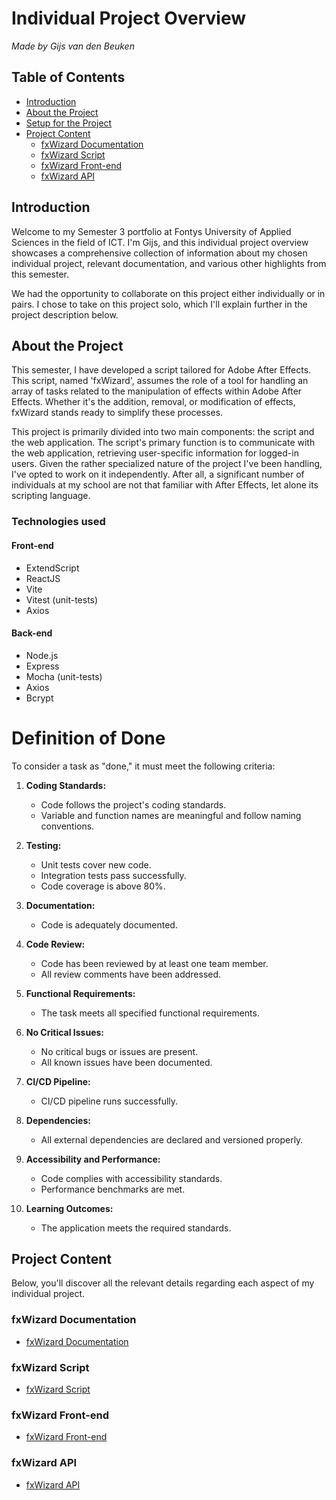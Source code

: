 # Individual Project Overview

_Made by Gijs van den Beuken_

## Table of Contents

- [Introduction](#heading-introduction)
- [About the Project](#heading-about-the-project)
- [Setup for the Project](#heading-setup-for-the-project)
- [Project Content](#heading-project-content)
  - [fxWizard Documentation](#subheading-fxwizard-documentation)
  - [fxWizard Script](#subheading-fxwizard-script)
  - [fxWizard Front-end](#subheading-fxwizard-front-end)
  - [fxWizard API](#subheading-fxwizard-api)

## Introduction <a name="heading-introduction"></a>

Welcome to my Semester 3 portfolio at Fontys University of Applied Sciences in the field of ICT. I'm Gijs, and this individual project overview showcases a comprehensive collection of information about my chosen individual project, relevant documentation, and various other highlights from this semester.

We had the opportunity to collaborate on this project either individually or in pairs. I chose to take on this project solo, which I'll explain further in the project description below.

## About the Project <a name="heading-about-the-project"></a>

This semester, I have developed a script tailored for Adobe After Effects. This script, named 'fxWizard', assumes the role of a tool for handling an array of tasks related to the manipulation of effects within Adobe After Effects. Whether it's the addition, removal, or modification of effects, fxWizard stands ready to simplify these processes.

This project is primarily divided into two main components: the script and the web application. The script's primary function is to communicate with the web application, retrieving user-specific information for logged-in users. Given the rather specialized nature of the project I've been handling, I've opted to work on it independently. After all, a significant number of individuals at my school are not that familiar with After Effects, let alone its scripting language.

### Technologies used <a name="technologies-used"></a>

#### Front-end

- ExtendScript
- ReactJS
- Vite
- Vitest (unit-tests)
- Axios

#### Back-end

- Node.js
- Express
- Mocha (unit-tests)
- Axios
- Bcrypt

# Definition of Done

To consider a task as "done," it must meet the following criteria:

1. **Coding Standards:**

   - Code follows the project's coding standards.
   - Variable and function names are meaningful and follow naming conventions.

2. **Testing:**

   - Unit tests cover new code.
   - Integration tests pass successfully.
   - Code coverage is above 80%.

3. **Documentation:**

   - Code is adequately documented.

4. **Code Review:**

   - Code has been reviewed by at least one team member.
   - All review comments have been addressed.

5. **Functional Requirements:**

   - The task meets all specified functional requirements.

6. **No Critical Issues:**

   - No critical bugs or issues are present.
   - All known issues have been documented.

7. **CI/CD Pipeline:**

   - CI/CD pipeline runs successfully.

8. **Dependencies:**

   - All external dependencies are declared and versioned properly.

9. **Accessibility and Performance:**

   - Code complies with accessibility standards.
   - Performance benchmarks are met.

10. **Learning Outcomes:**
    - The application meets the required standards.

## Project Content <a name="heading-project-content"></a>

Below, you'll discover all the relevant details regarding each aspect of my individual project.

### fxWizard Documentation <a name="subheading-fxwizard-documentation"></a>

- [fxWizard Documentation](https://github.com/gijsvdbeuken/fxWizard-documentation)

### fxWizard Script <a name="subheading-fxwizard-script"></a>

- [fxWizard Script](https://github.com/gijsvdbeuken/fxWizard-script)

### fxWizard Front-end <a name="subheading-fxwizard-front-end"></a>

- [fxWizard Front-end](https://github.com/gijsvdbeuken/fxWizard-front-end)

### fxWizard API <a name="subheading-fxwizard-api"></a>

- [fxWizard API](https://github.com/gijsvdbeuken/fxWizard-API-v2)
